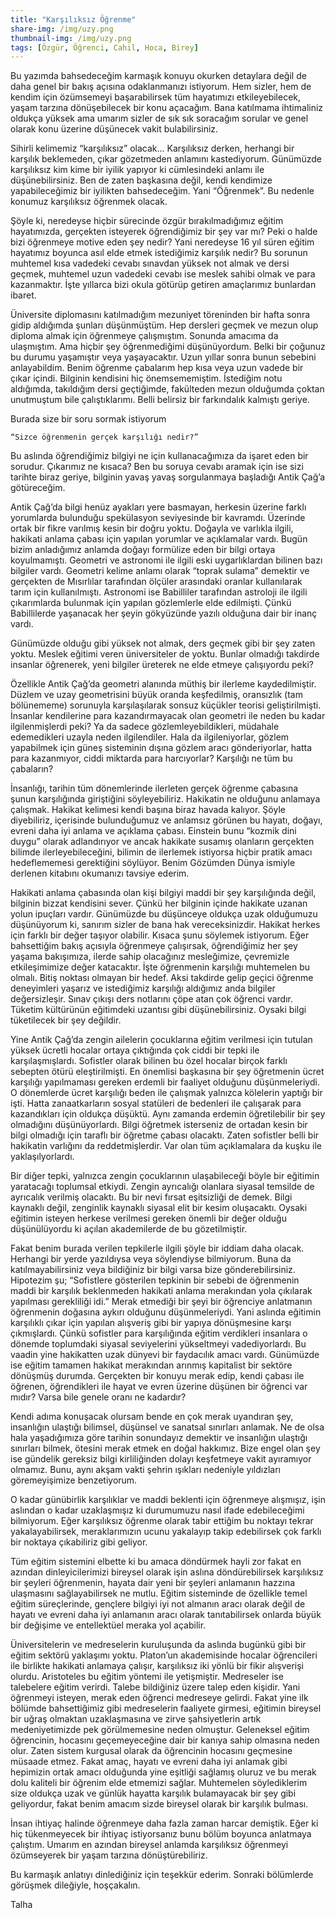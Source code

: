 ```yaml
---
title: "Karşılıksız Öğrenme"
share-img: /img/uzy.png
thumbnail-img: /img/uzy.png
tags: [Özgür, Öğrenci, Cahil, Hoca, Birey]
---
```




Bu yazımda bahsedeceğim karmaşık konuyu okurken detaylara değil de daha genel bir bakış açısına odaklanmanızı istiyorum. Hem sizler, hem de kendim için özümsemeyi başarabilirsek tüm hayatımızı etkileyebilecek, yaşam tarzına dönüşebilecek bir konu açacağım. Bana katılmama ihtimaliniz oldukça yüksek ama umarım sizler de sık sık soracağım sorular ve genel olarak konu üzerine düşünecek vakit bulabilirsiniz. 

Sihirli kelimemiz “karşılıksız” olacak… Karşılıksız derken, herhangi bir karşılık beklemeden, çıkar gözetmeden anlamını kastediyorum. Günümüzde karşılıksız kim kime bir iyilik yapıyor ki cümlesindeki anlamı ile düşünebilirsiniz. Ben de zaten başkasına değil, kendi kendimize yapabileceğimiz bir iyilikten bahsedeceğim. Yani “Öğrenmek”. Bu nedenle konumuz karşılıksız öğrenmek olacak.

Şöyle ki, neredeyse hiçbir sürecinde özgür bırakılmadığımız eğitim hayatımızda, gerçekten isteyerek öğrendiğimiz bir şey var mı? Peki o halde bizi öğrenmeye motive eden şey nedir? Yani neredeyse 16 yıl süren eğitim hayatımız boyunca asıl elde etmek istediğimiz karşılık nedir? Bu sorunun muhtemel kısa vadedeki cevabı sınavdan yüksek not almak ve dersi geçmek, muhtemel uzun vadedeki cevabı ise meslek sahibi olmak ve para kazanmaktır. İşte yıllarca bizi okula götürüp getiren amaçlarımız bunlardan ibaret. 

Üniversite diplomasını katılmadığım mezuniyet töreninden bir hafta sonra gidip aldığımda şunları düşünmüştüm. Hep dersleri geçmek ve mezun olup diploma almak için öğrenmeye çalışmıştım. Sonunda amacıma da ulaşmıştım. Ama hiçbir şey öğrenmediğimi düşünüyordum. Belki bir çoğunuz bu durumu yaşamıştır veya yaşayacaktır. Uzun yıllar sonra bunun sebebini anlayabildim. Benim öğrenme çabalarım hep kısa veya uzun vadede bir çıkar içindi. Bilginin kendisini hiç önemsememiştim. İstediğim notu aldığımda, takıldığım dersi geçtiğimde, fakülteden mezun olduğumda çoktan unutmuştum bile çalıştıklarımı. Belli belirsiz bir farkındalık kalmıştı geriye.  

Burada size bir soru sormak istiyorum

	“Sizce öğrenmenin gerçek karşılığı nedir?”

Bu aslında öğrendiğimiz bilgiyi ne için kullanacağımıza da işaret eden bir sorudur. Çıkarımız ne kısaca? Ben bu soruya cevabı aramak için ise sizi tarihte biraz geriye, bilginin yavaş yavaş sorgulanmaya başladığı Antik Çağ’a götüreceğim. 

Antik Çağ’da bilgi henüz ayakları yere basmayan, herkesin üzerine farklı yorumlarda bulunduğu spekülasyon seviyesinde bir kavramdı. Üzerinde ortak bir fikre varılmış kesin bir doğru yoktu. Doğayla ve varlıkla ilgili, hakikati anlama çabası için yapılan yorumlar ve açıklamalar vardı. Bugün bizim anladığımız anlamda doğayı formülize eden bir bilgi ortaya koyulmamıştı. Geometri ve astronomi ile ilgili eski uygarlıklardan bilinen bazı bilgiler vardı. Geometri kelime anlamı olarak “toprak sulama” demektir ve gerçekten de Mısırlılar tarafından ölçüler arasındaki oranlar kullanılarak tarım için kullanılmıştı. Astronomi ise Babilliler tarafından astroloji ile ilgili çıkarımlarda bulunmak için yapılan gözlemlerle elde edilmişti. Çünkü Babillilerde yaşanacak her şeyin gökyüzünde yazılı olduğuna dair bir inanç vardı.

Günümüzde olduğu gibi yüksek not almak, ders geçmek gibi bir şey zaten yoktu. Meslek eğitimi veren üniversiteler de yoktu. Bunlar olmadığı takdirde insanlar öğrenerek, yeni bilgiler üreterek ne elde etmeye çalışıyordu peki? 

Özellikle Antik Çağ’da geometri alanında müthiş bir ilerleme kaydedilmiştir. Düzlem ve uzay geometrisini büyük oranda keşfedilmiş, oransızlık (tam bölünememe) sorunuyla karşılaşılarak sonsuz küçükler teorisi geliştirilmişti. İnsanlar kendilerine para kazandırmayacak olan geometri ile neden bu kadar ilgilenmişlerdi peki?  Ya da sadece gözlemleyebildikleri, müdahale edemedikleri uzayla neden ilgilendiler. Hala da ilgileniyorlar, gözlem yapabilmek için güneş sisteminin dışına gözlem aracı gönderiyorlar, hatta para kazanmıyor, ciddi miktarda para harcıyorlar? Karşılığı ne tüm bu çabaların?

İnsanlığı, tarihin tüm dönemlerinde ilerleten gerçek öğrenme çabasına şunun karşılığında giriştiğini söyleyebiliriz. Hakikatin ne olduğunu anlamaya çalışmak. Hakikat kelimesi kendi başına biraz havada kalıyor. Şöyle diyebiliriz, içerisinde bulunduğumuz ve anlamsız görünen bu hayatı, doğayı, evreni daha iyi anlama ve açıklama çabası. Einstein bunu “kozmik dini duygu” olarak adlandırıyor ve ancak hakikate susamış olanların gerçekten bilimde ilerleyebileceğini, bilimin de ilerlemek istiyorsa hiçbir pratik amacı hedeflememesi gerektiğini söylüyor. Benim Gözümden Dünya ismiyle derlenen kitabını okumanızı tavsiye ederim.

Hakikati anlama çabasında olan kişi bilgiyi maddi bir şey karşılığında değil, bilginin bizzat kendisini sever. Çünkü her bilginin içinde hakikate uzanan yolun ipuçları vardır. Günümüzde bu düşünceye oldukça uzak olduğumuzu düşünüyorum ki, sanırım sizler de bana hak vereceksinizdir. Hakikat herkes için farklı bir değer taşıyor olabilir. Kısaca şunu söylemek istiyorum. Eğer bahsettiğim bakış açısıyla öğrenmeye çalışırsak, öğrendiğimiz her şey yaşama bakışımıza, ilerde sahip olacağınız mesleğimize, çevremizle etkileşimimize değer katacaktır. İşte öğrenmenin karşılığı muhtemelen bu olmalı. Bitiş noktası olmayan bir hedef. Aksi takdirde gelip geçici öğrenme deneyimleri yaşarız ve istediğimiz karşılığı aldığımız anda bilgiler değersizleşir. Sınav çıkışı ders notlarını çöpe atan çok öğrenci vardır. Tüketim kültürünün eğitimdeki uzantısı gibi düşünebilirsiniz. Oysaki bilgi tüketilecek bir şey değildir. 

Yine Antik Çağ’da zengin ailelerin çocuklarına eğitim verilmesi için tutulan yüksek ücretli hocalar ortaya çıktığında çok ciddi bir tepki ile karşılaşmışlardı. Sofistler olarak bilinen bu özel hocalar birçok farklı sebepten ötürü eleştirilmişti. En önemlisi başkasına bir şey öğretmenin ücret karşılığı yapılmaması gereken erdemli bir faaliyet olduğunu düşünmeleriydi. O dönemlerde ücret karşılığı beden ile çalışmak yalnızca kölelerin yaptığı bir işti. Hatta zanaatkarların sosyal statüleri de bedenleri ile çalışarak para kazandıkları için oldukça düşüktü. Aynı zamanda erdemin öğretilebilir bir şey olmadığını düşünüyorlardı. Bilgi öğretmek isterseniz de ortadan kesin bir bilgi olmadığı için taraflı bir öğretme çabası olacaktı. Zaten sofistler belli bir hakikatin varlığını da reddetmişlerdir. Var olan tüm açıklamalara da kuşku ile yaklaşılyorlardı.

Bir diğer tepki, yalnızca zengin çocuklarının ulaşabileceği böyle bir eğitimin yaratacağı toplumsal etkiydi. Zengin ayrıcalığı olanlara siyasal temsilde de ayrıcalık verilmiş olacaktı. Bu bir nevi fırsat eşitsizliği de demek. Bilgi kaynaklı değil, zenginlik kaynaklı siyasal elit bir kesim oluşacaktı. Oysaki eğitimin isteyen herkese verilmesi gereken önemli bir değer olduğu düşünülüyordu ki açılan akademilerde de bu gözetilmiştir. 

Fakat benim burada verilen tepkilerle ilgili şöyle bir iddiam daha olacak. Herhangi bir yerde yazıldıysa veya söylendiyse bilmiyorum. Buna da katılmayabilirsiniz veya bildiğiniz bir bilgi varsa bize gönderebilirsiniz. Hipotezim şu; “Sofistlere gösterilen tepkinin bir sebebi de öğrenmenin maddi bir karşılık beklenmeden hakikati anlama merakından yola çıkılarak yapılması gerekliliği idi.” Merak etmediği bir şeyi bir öğrenciye anlatmanın öğrenmenin doğasına aykırı olduğunu düşünmeleriydi. Yani aslında eğitimin karşılıklı çıkar için yapılan alışveriş gibi bir yapıya dönüşmesine karşı çıkmışlardı. Çünkü sofistler para karşılığında eğitim verdikleri insanlara o dönemde toplumdaki siyasal seviyelerini yükseltmeyi vadediyorlardı. Bu vaadin yine hakikatten uzak dünyevi bir faydacılık amacı vardı. Günümüzde ise eğitim tamamen hakikat merakından arınmış kapitalist bir sektöre dönüşmüş durumda. Gerçekten bir konuyu merak edip, kendi çabası ile öğrenen, öğrendikleri ile hayat ve evren üzerine düşünen bir öğrenci var mıdır? Varsa bile genele oranı ne kadardır?

Kendi adıma konuşacak olursam bende en çok merak uyandıran şey, insanlığın ulaştığı bilimsel, düşünsel ve sanatsal sınırları anlamak. Ne de olsa hala yaşadığımıza göre tarihin sonundayız demektir ve insanlığın ulaştığı sınırları bilmek, ötesini merak etmek en doğal hakkımız. Bize engel olan şey ise gündelik gereksiz bilgi kirliliğinden dolayı keşfetmeye vakit ayıramıyor olmamız. Bunu, aynı akşam vakti şehrin ışıkları nedeniyle yıldızları göremeyişimize benzetiyorum. 

O kadar günübirlik karşılıklar ve maddi beklenti için öğrenmeye alışmışız, işin aslından o kadar uzaklaşmışız ki durumumuzu nasıl ifade edebileceğimi bilmiyorum. Eğer karşılıksız öğrenme olarak tabir ettiğim bu noktayı tekrar yakalayabilirsek, meraklarımızın ucunu yakalayıp takip edebilirsek çok farklı bir noktaya çıkabiliriz gibi geliyor.

Tüm eğitim sistemini elbette ki bu amaca döndürmek hayli zor fakat en azından dinleyicilerimizi bireysel olarak işin aslına döndürebilirsek karşılıksız bir şeyleri öğrenmenin, hayata dair yeni bir şeyleri anlamanın hazzına ulaşmasını sağlayabilirsek ne mutlu. Eğitim sisteminde de özellikle temel eğitim süreçlerinde, gençlere bilgiyi iyi not almanın aracı olarak değil de hayatı ve evreni daha iyi anlamanın aracı olarak tanıtabilirsek onlarda büyük bir değişime ve entellektüel meraka yol açabilir.   

Üniversitelerin ve medreselerin kuruluşunda da aslında bugünkü gibi bir eğitim sektörü yaklaşımı yoktu. Platon’un akademisinde hocalar öğrencileri ile birlikte hakikati anlamaya çalışır, karşılıksız iki yönlü bir fikir alışverişi olurdu. Aristoteles bu eğitim yöntemi ile yetişmiştir. Medreseler ise talebelere eğitim verirdi. Talebe bildiğiniz üzere talep eden kişidir. Yani öğrenmeyi isteyen, merak eden öğrenci medreseye gelirdi. Fakat yine ilk bölümde bahsettiğimiz gibi medreselerin faaliyete girmesi, eğitimin bireysel bir uğraş olmaktan uzaklaşmasına ve zirve şahsiyetlerin artık medeniyetimizde pek görülmemesine neden olmuştur. Geleneksel eğitim öğrencinin, hocasını geçemeyeceğine dair bir kanıya sahip olmasına neden olur.  Zaten sistem kurgusal olarak da öğrencinin hocasını geçmesine müsaade etmez. Fakat amaç, hayatı ve evreni daha iyi anlamak gibi hepimizin ortak amacı olduğunda yine eşitliği sağlamış oluruz ve bu merak dolu kaliteli bir öğrenim elde etmemizi sağlar. Muhtemelen söylediklerim size oldukça uzak ve günlük hayatta karşılık bulamayacak bir şey gibi geliyordur, fakat benim amacım sizde bireysel olarak bir karşılık bulması. 

İnsan ihtiyaç halinde öğrenmeye daha fazla zaman harcar demiştik. Eğer ki hiç tükenmeyecek bir ihtiyaç istiyorsanız bunu bölüm boyunca anlatmaya çalıştım. Umarım en azından bireysel anlamda karşılıksız öğrenmeyi özümseyerek bir yaşam tarzına dönüştürebiliriz.

Bu karmaşık anlatıyı dinlediğiniz için teşekkür ederim. Sonraki bölümlerde görüşmek dileğiyle, hoşçakalın.

Talha

